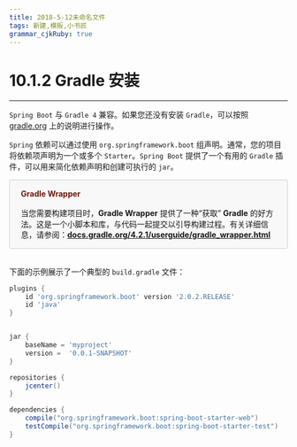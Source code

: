 ```yaml
---
title: 2018-5-12未命名文件 
tags: 新建,模板,小书匠
grammar_cjkRuby: true
---
```



# 10.1.2 Gradle 安装
---

`Spring Boot` 与 `Gradle 4` 兼容。如果您还没有安装 `Gradle`，可以按照 [gradle.org](https://gradle.org) 上的说明进行操作。

`Spring` 依赖可以通过使用 `org.springframework.boot` 组声明。通常，您的项目将依赖项声明为一个或多个 `Starter`。`Spring Boot` 提供了一个有用的 `Gradle` 插件，可以用来简化依赖声明和创建可执行的 `jar`。

<div style="background-color: #f8f8f8; border: 1px solid #cccccc; line-height: 1.4; padding: 0 20px; border-radius: 3px 3px 3px 3px;">

<p style="color: #6d180b; margin: 15px 0;"><b>Gradle Wrapper</b></p>
<p>当您需要构建项目时，<b>Gradle Wrapper</b> 提供了一种“获取” <b>Gradle</b> 的好方法。这是一个小脚本和库，与代码一起提交以引导构建过程。有关详细信息，请参阅：<b><a href="https://docs.gradle.org/4.2.1/userguide/gradle_wrapper.html">docs.gradle.org/4.2.1/userguide/gradle_wrapper.html</a></b></p>

</div>

<br>

下面的示例展示了一个典型的 `build.gradle` 文件：

``` gradle
plugins {
	id 'org.springframework.boot' version '2.0.2.RELEASE'
	id 'java'
}


jar {
	baseName = 'myproject'
	version =  '0.0.1-SNAPSHOT'
}

repositories {
	jcenter()
}

dependencies {
	compile("org.springframework.boot:spring-boot-starter-web")
	testCompile("org.springframework.boot:spring-boot-starter-test")
}
```